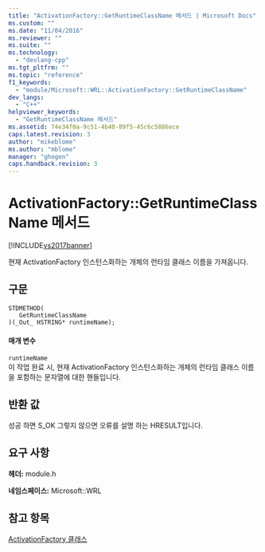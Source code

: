 ```yaml
---
title: "ActivationFactory::GetRuntimeClassName 메서드 | Microsoft Docs"
ms.custom: ""
ms.date: "11/04/2016"
ms.reviewer: ""
ms.suite: ""
ms.technology: 
  - "devlang-cpp"
ms.tgt_pltfrm: ""
ms.topic: "reference"
f1_keywords: 
  - "module/Microsoft::WRL::ActivationFactory::GetRuntimeClassName"
dev_langs: 
  - "C++"
helpviewer_keywords: 
  - "GetRuntimeClassName 메서드"
ms.assetid: 74e34f0a-9c51-4b40-89f5-45c6c5886ece
caps.latest.revision: 3
author: "mikeblome"
ms.author: "mblome"
manager: "ghogen"
caps.handback.revision: 3
---
```

# ActivationFactory::GetRuntimeClassName 메서드
[!INCLUDE[vs2017banner](../assembler/inline/includes/vs2017banner.md)]

현재 ActivationFactory 인스턴스화하는 개체의 런타임 클래스 이름을 가져옵니다.  
  
## 구문  
  
```  
STDMETHOD(  
   GetRuntimeClassName  
)(_Out_ HSTRING* runtimeName);  
```  
  
#### 매개 변수  
 `runtimeName`  
 이 작업 완료 시, 현재 ActivationFactory 인스턴스화하는 개체의 런타임 클래스 이름을 포함하는 문자열에 대한 핸들입니다.  
  
## 반환 값  
 성공 하면 S\_OK 그렇지 않으면 오류를 설명 하는 HRESULT입니다.  
  
## 요구 사항  
 **헤더:** module.h  
  
 **네임스페이스:** Microsoft::WRL  
  
## 참고 항목  
 [ActivationFactory 클래스](../windows/activationfactory-class.md)